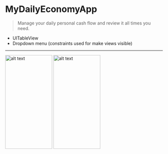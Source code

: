 # MyDailyEconomyApp

> Manage your daily personal cash flow and review it all times you need.

- UITableView
- Dropdown menu (constraints used for make views visible)

-------

  <img src="https://github.com/Rigonpa/ImagesForProjects/blob/master/MyDailyEconomyApp/image1.png" alt="alt text" width="150" height="300">  <img src="https://github.com/Rigonpa/ImagesForProjects/blob/master/MyDailyEconomyApp/image2.png" alt="alt text" width="150" height="300">
